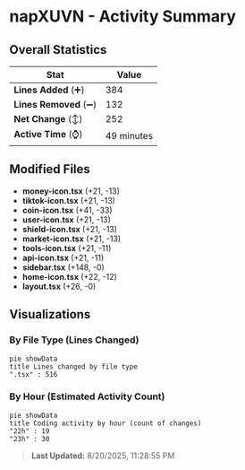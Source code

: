 # napXUVN - Activity Summary 

## Overall Statistics

| Stat                   | Value                                                             |
| ---------------------- | ----------------------------------------------------------------- |
| **Lines Added** (➕)   | 384                                          |
| **Lines Removed** (➖) | 132                                        |
| **Net Change** (↕)    | 252                |
| **Active Time** (⌚)   | 49 minutes |


## Modified Files
- **money-icon.tsx** (+21, -13)
- **tiktok-icon.tsx** (+21, -13)
- **coin-icon.tsx** (+41, -33)
- **user-icon.tsx** (+21, -13)
- **shield-icon.tsx** (+21, -13)
- **market-icon.tsx** (+21, -13)
- **tools-icon.tsx** (+21, -11)
- **api-icon.tsx** (+21, -11)
- **sidebar.tsx** (+148, -0)
- **home-icon.tsx** (+22, -12)
- **layout.tsx** (+26, -0)

## Visualizations

### By File Type (Lines Changed)

```mermaid
pie showData
title Lines changed by file type
".tsx" : 516
```

### By Hour (Estimated Activity Count)

```mermaid
pie showData
title Coding activity by hour (count of changes)
"22h" : 19
"23h" : 30
```


> **Last Updated:** 8/20/2025, 11:28:55 PM